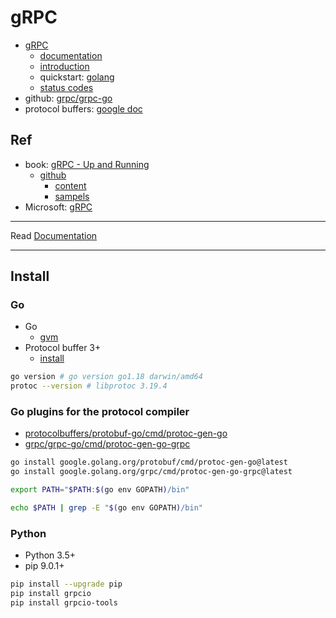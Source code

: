 # gRPC

- [gRPC](https://grpc.io/)
  - [documentation](https://grpc.io/docs/)
  - [introduction](https://grpc.io/docs/what-is-grpc/introduction/)
  - quickstart: [golang](https://grpc.io/docs/languages/go/quickstart/)
  - [status codes](https://grpc.github.io/grpc/core/md_doc_statuscodes.html)
- github: [grpc/grpc-go](https://github.com/grpc/grpc-go)
- protocol buffers: [google doc](https://developers.google.com/protocol-buffers)

## Ref

- book: [gRPC - Up and Running](https://grpc-up-and-running.github.io/)
  - [github](https://github.com/grpc-up-and-running)
    - [content](https://github.com/grpc-up-and-running/grpc-up-and-running.github.io)
    - [sampels](https://github.com/grpc-up-and-running/samples)
- Microsoft: [gRPC](https://docs.microsoft.com/en-us/dotnet/architecture/cloud-native/grpc)

---

Read [Documentation](docs/README.md)

---

## Install

### Go

- Go
  - [gvm](https://github.com/moovweb/gvm)
- Protocol buffer 3+
  - [install](https://grpc.io/docs/protoc-installation/)

```bash
go version # go version go1.18 darwin/amd64
protoc --version # libprotoc 3.19.4
```

### Go plugins for the protocol compiler

- [protocolbuffers/protobuf-go/cmd/protoc-gen-go](https://github.com/protocolbuffers/protobuf-go/tree/master/cmd/protoc-gen-go)
- [grpc/grpc-go/cmd/protoc-gen-go-grpc](https://github.com/grpc/grpc-go/tree/master/cmd/protoc-gen-go-grpc)

```bash
go install google.golang.org/protobuf/cmd/protoc-gen-go@latest
go install google.golang.org/grpc/cmd/protoc-gen-go-grpc@latest
```

```bash
export PATH="$PATH:$(go env GOPATH)/bin"

echo $PATH | grep -E "$(go env GOPATH)/bin"
```

### Python

- Python 3.5+
- pip 9.0.1+

```bash
pip install --upgrade pip
pip install grpcio
pip install grpcio-tools
```
